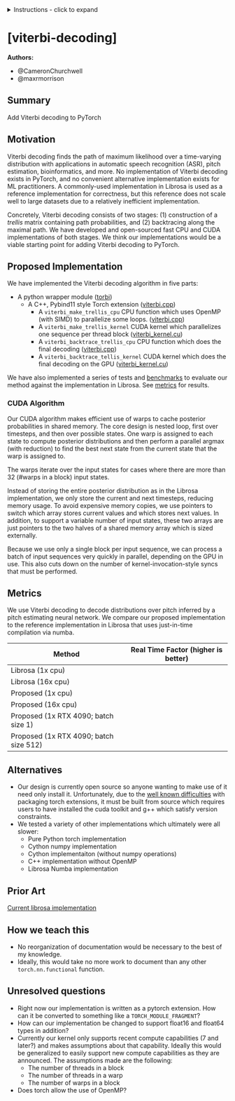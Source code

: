 

<details>
<summary>Instructions - click to expand</summary>

- Fork the rfcs repo: https://github.com/pytorch/rfcs
- Copy `RFC-0000-template.md` to `RFC-00xx-my-feature.md`, or write your own open-ended proposal. Put care into the details.
- Submit a pull request titled `RFC-00xx-my-feature`.
    - Assign the `draft` label while composing the RFC. You may find it easier to use a WYSIWYG editor (like Google Docs) when working with a few close collaborators; feel free to use whatever platform you like. Ideally this document is publicly visible and is linked to from the PR.
    - When opening the RFC for general discussion, copy your document into the `RFC-00xx-my-feature.md` file on the PR and assign the `commenting` label.
- Build consensus for your proposal, integrate feedback and revise it as needed, and summarize the outcome of the discussion via a [resolution template](https://github.com/pytorch/rfcs/blob/rfc-process/RFC-0000-template.md#resolution).
    - If the RFC is idle here (no activity for 2 weeks), assign the label `stalled` to the PR.
- Once the discussion has settled, assign a new label based on the level of support:
    - `accepted` if a decision has been made in the RFC
    - `draft` if the author needs to rework the RFC’s proposal
    - `shelved` if there are no plans to move ahead with the current RFC’s proposal. We want neither to think about evaluating the proposal
nor about implementing the described feature until some time in the future.
- A state of `accepted` means that the core team has agreed in principle to the proposal, and it is ready for implementation.
- The author (or any interested developer) should next open a tracking issue on Github corresponding to the RFC.
    - This tracking issue should contain the implementation next steps. Link to this tracking issue on the RFC (in the Resolution > Next Steps section)
- Once all relevant PRs are merged, the RFC’s status label can be finally updated to `closed`.

</details>


# [viterbi-decoding]

**Authors:**
* @CameronChurchwell
* @maxrmorrison


## **Summary**
Add Viterbi decoding to PyTorch


## **Motivation**
Viterbi decoding finds the path of maximum likelihood over a time-varying distribution with applications in automatic speech recognition (ASR), pitch estimation, bioinformatics, and more. No implementation of Viterbi decoding exists in PyTorch, and no convenient alternative implementation exists for ML practitioners. A commonly-used implementation in Librosa is used as a reference implementation for correctness, but this reference does not scale well to large datasets due to a relatively inefficient implementation.

Concretely, Viterbi decoding consists of two stages: (1) construction of a _trellis_ matrix containing path probabilities, and (2) backtracing along the maximal path. We have developed and open-sourced fast CPU and CUDA implementations of both stages. We think our implementations would be a viable starting point for adding Viterbi decoding to PyTorch.


## **Proposed Implementation**
We have implemented the Viterbi decoding algorithm in five parts:
* A python wrapper module ([torbi](https://github.com/maxrmorrison/torbi))
    * A C++, Pybind11 style Torch extension ([viterbi.cpp](https://github.com/maxrmorrison/torbi/blob/main/torbi/viterbi.cpp))
        * A `viterbi_make_trellis_cpu` CPU function which uses OpenMP (with SIMD) to parallelize some loops. ([viterbi.cpp](https://github.com/maxrmorrison/torbi/blob/main/torbi/viterbi.cpp))
        * A `viterbi_make_trellis_kernel` CUDA kernel which parallelizes one sequence per thread block ([viterbi_kernel.cu](https://github.com/maxrmorrison/torbi/blob/main/torbi/viterbi_kernel.cu))
        * A `viterbi_backtrace_trellis_cpu` CPU function which does the final decoding ([viterbi.cpp](https://github.com/maxrmorrison/torbi/blob/main/torbi/viterbi.cpp))
        * A `viterbi_backtrace_tellis_kernel` CUDA kernel which does the final decoding on the GPU ([viterbi_kernel.cu](https://github.com/maxrmorrison/torbi/blob/main/torbi/viterbi_kernel.cu))

We have also implemented a series of tests and [benchmarks](https://github.com/maxrmorrison/torbi/blob/main/torbi/evaluate/core.py) to evaluate our method against the implementation in Librosa. See [metrics](#metrics) for results.


### CUDA Algorithm

Our CUDA algorithm makes efficient use of warps to cache posterior probabilities in shared memory. The core design is nested loop, first over timesteps, and then over possible states. One warp is assigned to each state to compute posterior distributions and then perform a parallel argmax (with reduction) to find the best next state from the current state that the warp is assigned to.

The warps iterate over the input states for cases where there are more than 32 (#warps in a block) input states.

Instead of storing the entire posterior distribution as in the Librosa implementation, we only store the current and next timesteps, reducing memory usage. To avoid expensive memory copies, we use pointers to switch which array stores current values and which stores next values. In addition, to support a variable number of input states, these two arrays are just pointers to the two halves of a shared memory array which is sized externally.

Because we use only a single block per input sequence, we can process a batch of input sequences very quickly in parallel, depending on the GPU in use. This also cuts down on the number of kernel-invocation-style syncs that must be performed.


## **Metrics**

We use Viterbi decoding to decode distributions over pitch inferred by a pitch estimating neural network. We compare our proposed implementation to the reference implementation in Librosa that uses just-in-time compilation via numba.

| Method  | Real Time Factor (higher is better) |
| ------------- | ------------- |
| Librosa (1x cpu)|  |
| Librosa (16x cpu)| |
| Proposed (1x cpu)|  |
| Proposed (16x cpu)| |
| Proposed (1x RTX 4090; batch size 1)| |
| Proposed (1x RTX 4090; batch size 512)| |


## **Alternatives**
* Our design is currently open source so anyone wanting to make use of it need only install it. Unfortunately, due to the [well known difficulties](https://github.com/pytorch/builder/issues/468#issuecomment-661943587) with packaging torch extensions, it must be built from source which requires users to have installed the cuda toolkit and g++ which satisfy version constraints.
* We tested a variety of other implementations which ultimately were all slower:
    * Pure Python torch implementation
    * Cython numpy implementation
    * Cython implementaiton (without numpy operations)
    * C++ implementation without OpenMP
    * Librosa Numba implementation


## **Prior Art**
[Current librosa implementation](https://librosa.org/doc/main/generated/librosa.sequence.viterbi.html)


## **How we teach this**
* No reorganization of documentation would be necessary to the best of my knowledge.
* Ideally, this would take no more work to document than any other `torch.nn.functional` function.


## **Unresolved questions**
* Right now our implementation is written as a pytorch extension. How can it be converted to something like a `TORCH_MODULE_FRAGMENT`?
* How can our implementation be changed to support float16 and float64 types in addition?
* Currently our kernel only supports recent compute capabilities (7 and later?) and makes assumptions about that capability. Ideally this would be generalized to easily support new compute capabilities as they are announced. The assumptions made are the following:
    * The number of threads in a block
    * The number of threads in a warp
    * The number of warps in a block
* Does torch allow the use of OpenMP?
